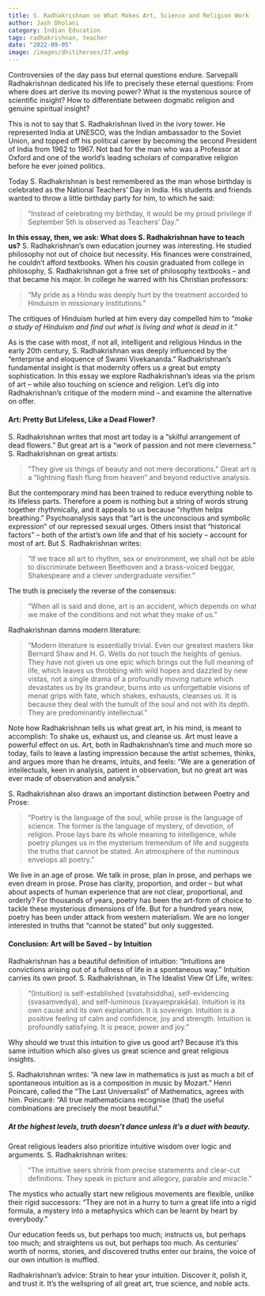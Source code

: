 ```yaml
---
title: S. Radhakrishnan on What Makes Art, Science and Religion Work
author: Jash Dholani
category: Indian Education
tags: radhakrishnan, teacher
date: "2022-09-05"
image: /images/dhitiheroes/37.webp
---
```


Controversies of the day pass but eternal questions endure. Sarvepalli Radhakrishnan dedicated his life to precisely these eternal questions: From where does art derive its moving power? What is the mysterious source of scientific insight? How to differentiate between dogmatic religion and genuine spiritual insight?

This is not to say that S. Radhakrishnan lived in the ivory tower. He represented India at UNESCO, was the Indian ambassador to the Soviet Union, and topped off his political career by becoming the second President of India from 1962 to 1967. Not bad for the man who was a Professor at Oxford and one of the world’s leading scholars of comparative religion before he ever joined politics.

Today S. Radhakrishnan is best remembered as the man whose birthday is celebrated as the National Teachers’ Day in India. His students and friends wanted to throw a little birthday party for him, to which he said:

> “Instead of celebrating my birthday, it would be my proud privilege if September 5th is observed as Teachers’ Day.”

**In this essay, then, we ask: What does S. Radhakrishnan have to teach us?**
S. Radhakrishnan’s own education journey was interesting. He studied philosophy not out of choice but necessity. His finances were constrained, he couldn’t afford textbooks. When his cousin graduated from college in philosophy, S. Radhakrishnan got a free set of philosophy textbooks – and that became his major. In college he warred with his Christian professors:

> “My pride as a Hindu was deeply hurt by the treatment accorded to Hinduism in missionary institutions.”

The critiques of Hinduism hurled at him every day compelled him to *“make a study of Hinduism and find out what is living and what is dead in it.”*

As is the case with most, if not all, intelligent and religious Hindus in the early 20th century, S. Radhakrishnan was deeply influenced by the “enterprise and eloquence of Swami Vivekananda.” Radhakrishnan’s fundamental insight is that modernity offers us a great but empty sophistication. In this essay we explore Radhakrishnan’s ideas via the prism of art – while also touching on science and religion. Let’s dig into Radhakrishnan’s critique of the modern mind – and examine the alternative on offer.

#### Art: Pretty But Lifeless, Like a Dead Flower?
S. Radhakrishnan writes that most art today is a “skilful arrangement of dead flowers.” But great art is a “work of passion and not mere cleverness.” S. Radhakrishnan on great artists:

> “They give us things of beauty and not mere decorations.” Great art is a “lightning flash flung from heaven” and beyond reductive analysis.

But the contemporary mind has been trained to reduce everything noble to its lifeless parts. Therefore a poem is nothing but a string of words strung together rhythmically, and it appeals to us because “rhythm helps breathing.” Psychoanalysis says that “art is the unconscious and symbolic expression” of our repressed sexual urges. Others insist that “historical factors” – both of the artist’s own life and that of his society – account for most of art. But S. Radhakrishnan writes:

> “If we trace all art to rhythm, sex or environment, we shall not be able to discriminate between Beethoven and a brass-voiced beggar, Shakespeare and a clever undergraduate versifier.”

The truth is precisely the reverse of the consensus:

> “When all is said and done, art is an accident, which depends on what we make of the conditions and not what they make of us.”

Radhakrishnan damns modern literature:

> “Modern literature is essentially trivial. Even our greatest masters like Bernard Shaw and H. G. Wells do not touch the heights of genius. They have not given us one epic which brings out the full meaning of life, which leaves us throbbing with wild hopes and dazzled by new vistas, not a single drama of a profoundly moving nature which devastates us by its grandeur, burns into us unforgettable visions of menat grips with fate, which shakes, exhausts, cleanses us. It is because they deal with the tumult of the soul and not with its depth. They are predominantly intellectual.”

Note how Radhakrishnan tells us what great art, in his mind, is meant to accomplish: To shake us, exhaust us, and cleanse us. Art must leave a powerful effect on us. Art, both in Radhakrishnan’s time and much more so today, fails to leave a lasting impression because the artist schemes, thinks, and argues more than he dreams, intuits, and feels: “We are a generation of intellectuals, keen in analysis, patient in observation, but no great art was ever made of observation and analysis.”

S. Radhakrishnan also draws an important distinction between Poetry and Prose:

> “Poetry is the language of the soul, while prose is the language of science. The former is the language of mystery, of devotion, of religion. Prose lays bare its whole meaning to intelligence, while poetry plunges us in the mysterium tremendum of life and suggests the truths that cannot be stated. An atmosphere of the numinous envelops all poetry.”

We live in an age of prose. We talk in prose, plan in prose, and perhaps we even dream in prose. Prose has clarity, proportion, and order – but what about aspects of human experience that are not clear, proportional, and orderly? For thousands of years, poetry has been the art-form of choice to tackle these mysterious dimensions of life. But for a hundred years now, poetry has been under attack from western materialism. We are no longer interested in truths that “cannot be stated” but only suggested.

#### Conclusion: Art will be Saved – by Intuition
Radhakrishnan has a beautiful definition of intuition: “Intuitions are convictions arising out of a fullness of life in a spontaneous way.” Intuition carries its own proof. S. Radhakrishnan, in The Idealist View Of Life, writes:

> “(Intuition) is self-established (svataḥsiddha), self-evidencing (svasaṃvedya), and self-luminous (svayaṃprakāśa). Intuition is its own cause and its own explanation. It is sovereign. Intuition is a positive feeling of calm and confidence, joy and strength. Intuition is profoundly satisfying. It is peace, power and joy.”

Why should we trust this intuition to give us good art? Because it’s this same intuition which also gives us great science and great religious insights.

S. Radhakrishnan writes: “A new law in mathematics is just as much a bit of spontaneous intuition as is a composition in music by Mozart.” Henri Poincaré, called the “The Last Universalist” of Mathematics, agrees with him. Poincaré: “All true mathematicians recognise (that) the useful combinations are precisely the most beautiful.”

##### At the highest levels, truth doesn’t dance unless it’s a duet with beauty.

Great religious leaders also prioritize intuitive wisdom over logic and arguments. S. Radhakrishnan writes:

> “The intuitive seers shrink from precise statements and clear-cut definitions. They speak in picture and allegory, parable and miracle.”

The mystics who actually start new religious movements are flexible, unlike their rigid successors: “They are not in a hurry to turn a great life into a rigid formula, a mystery into a metaphysics which can be learnt by heart by everybody.”

Our education feeds us, but perhaps too much; instructs us, but perhaps too much; and straightens us out, but perhaps too much. As centuries’ worth of norms, stories, and discovered truths enter our brains, the voice of our own intuition is muffled.

Radhakrishnan’s advice: Strain to hear your intuition. Discover it, polish it, and trust it. It’s the wellspring of all great art, true science, and noble acts.